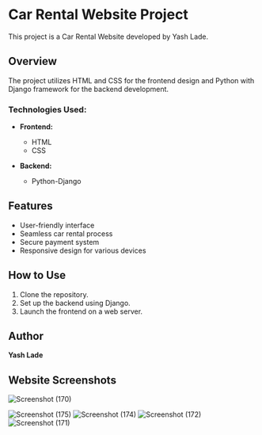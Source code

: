 # Car Rental Website Project

This project is a Car Rental Website developed by Yash Lade.

## Overview

The project utilizes HTML and CSS for the frontend design and Python with Django framework for the backend development.

### Technologies Used:

- **Frontend:**
  - HTML
  - CSS

- **Backend:**
  - Python-Django

## Features

- User-friendly interface
- Seamless car rental process
- Secure payment system
- Responsive design for various devices

## How to Use

1. Clone the repository.
2. Set up the backend using Django.
3. Launch the frontend on a web server.

## Author

**Yash Lade**

## Website Screenshots

![Screenshot (170)](https://github.com/Yash-Lade/CarRental/assets/150010042/bafc6dae-7939-4c96-9d2d-113e1e31f427) 


![Screenshot (175)](https://github.com/Yash-Lade/CarRental/assets/150010042/e666b686-447b-44e4-abc3-0e9ba9078285)
![Screenshot (174)](https://github.com/Yash-Lade/CarRental/assets/150010042/4cbc43d1-eb9f-4d51-91b8-0b8dc626a304)
![Screenshot (172)](https://github.com/Yash-Lade/CarRental/assets/150010042/d4d01534-978f-458e-8026-531617b1d2df)
![Screenshot (171)](https://github.com/Yash-Lade/CarRental/assets/150010042/8c1a007d-1c9e-4503-9233-53da987f1770)






